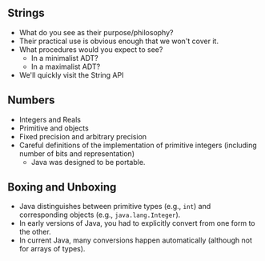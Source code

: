 Strings
-------

* What do you see as their purpose/philosophy?
* Their practical use is obvious enough that we won't cover it.
* What procedures would you expect to see?
    * In a minimalist ADT?
    * In a maximalist ADT?
* We'll quickly visit the String API

Numbers
-------

* Integers and Reals
* Primitive and objects
* Fixed precision and arbitrary precision
* Careful definitions of the implementation of primitive integers
  (including number of bits and representation)
    * Java was designed to be portable.

Boxing and Unboxing
-------------------

* Java distinguishes between primitive types (e.g., `int`) and corresponding
  objects (e.g., `java.lang.Integer`).
* In early versions of Java, you had to explicitly convert from one form
  to the other.
* In current Java, many conversions happen automatically (although not
  for arrays of types).
